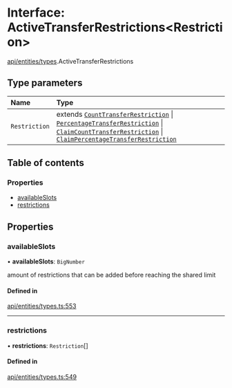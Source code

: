 # Interface: ActiveTransferRestrictions\<Restriction\>

[api/entities/types](../wiki/api.entities.types).ActiveTransferRestrictions

## Type parameters

| Name | Type |
| :------ | :------ |
| `Restriction` | extends [`CountTransferRestriction`](../wiki/api.entities.types.CountTransferRestriction) \| [`PercentageTransferRestriction`](../wiki/api.entities.types.PercentageTransferRestriction) \| [`ClaimCountTransferRestriction`](../wiki/api.entities.types.ClaimCountTransferRestriction) \| [`ClaimPercentageTransferRestriction`](../wiki/api.entities.types.ClaimPercentageTransferRestriction) |

## Table of contents

### Properties

- [availableSlots](../wiki/api.entities.types.ActiveTransferRestrictions#availableslots)
- [restrictions](../wiki/api.entities.types.ActiveTransferRestrictions#restrictions)

## Properties

### availableSlots

• **availableSlots**: `BigNumber`

amount of restrictions that can be added before reaching the shared limit

#### Defined in

[api/entities/types.ts:553](https://github.com/PolymeshAssociation/polymesh-sdk/blob/f8a937f04/src/api/entities/types.ts#L553)

___

### restrictions

• **restrictions**: `Restriction`[]

#### Defined in

[api/entities/types.ts:549](https://github.com/PolymeshAssociation/polymesh-sdk/blob/f8a937f04/src/api/entities/types.ts#L549)
